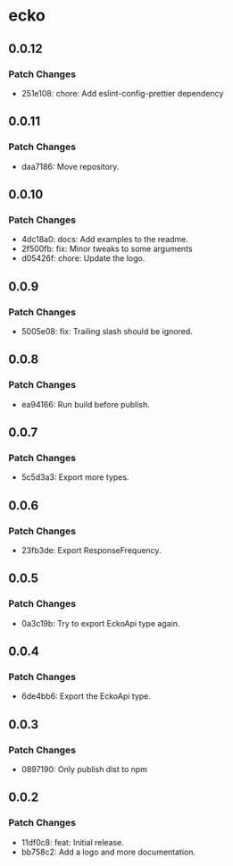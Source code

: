 # ecko

## 0.0.12

### Patch Changes

- 251e108: chore: Add eslint-config-prettier dependency

## 0.0.11

### Patch Changes

- daa7186: Move repository.

## 0.0.10

### Patch Changes

- 4dc18a0: docs: Add examples to the readme.
- 2f500fb: fix: Minor tweaks to some arguments
- d05426f: chore: Update the logo.

## 0.0.9

### Patch Changes

- 5005e08: fix: Trailing slash should be ignored.

## 0.0.8

### Patch Changes

- ea94166: Run build before publish.

## 0.0.7

### Patch Changes

- 5c5d3a3: Export more types.

## 0.0.6

### Patch Changes

- 23fb3de: Export ResponseFrequency.

## 0.0.5

### Patch Changes

- 0a3c19b: Try to export EckoApi type again.

## 0.0.4

### Patch Changes

- 6de4bb6: Export the EckoApi type.

## 0.0.3

### Patch Changes

- 0897190: Only publish dist to npm

## 0.0.2

### Patch Changes

- 11df0c8: feat: Initial release.
- bb758c2: Add a logo and more documentation.
